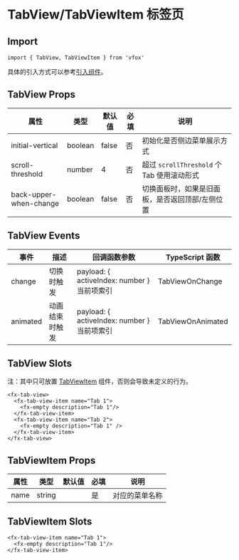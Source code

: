 # TabView/TabViewItem 标签页

## Import

```
import { TabView, TabViewItem } from 'vfox'
```

具体的引入方式可以参考[引入组件](../guide/import.md)。

## TabView Props

| 属性                   | 类型    | 默认值 | 必填 | 说明                                            |
| ---------------------- | ------- | ------ | ---- | ----------------------------------------------- |
| initial-vertical       | boolean | false  | 否   | 初始化是否侧边菜单展示方式                      |
| scroll-threshold       | number  | 4      | 否   | 超过 `scrollThreshold` 个 Tab 使用滚动形式      |
| back-upper-when-change | boolean | false  | 否   | 切换面板时，如果是旧面板，是否返回顶部/左侧位置 |

## TabView Events

| 事件     | 描述           | 回调函数参数                                | TypeScript 函数   |
| -------- | -------------- | ------------------------------------------- | ----------------- |
| change   | 切换时触发     | payload: { activeIndex: number } 当前项索引 | TabViewOnChange   |
| animated | 动画结束时触发 | payload: { activeIndex: number } 当前项索引 | TabViewOnAnimated |

## TabView Slots

注：其中只可放置 [TabViewItem](./TabView.md#tabviewitem-props) 组件，否则会导致未定义的行为。

```
<fx-tab-view>
  <fx-tab-view-item name="Tab 1">
    <fx-empty description="Tab 1"/>
  </fx-tab-view-item>
  <fx-tab-view-item name="Tab 2">
    <fx-empty description="Tab 1" />
  </fx-tab-view-item>
</fx-tab-view>
```

## TabViewItem Props

| 属性 | 类型   | 默认值 | 必填 | 说明           |
| ---- | ------ | ------ | ---- | -------------- |
| name | string |        | 是   | 对应的菜单名称 |

## TabViewItem Slots

```
<fx-tab-view-item name="Tab 1">
  <fx-empty description="Tab 1"/>
</fx-tab-view-item>
```
